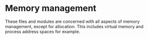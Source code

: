 # Memory management

These files and modules are concerned with all aspects of memory management, except for allocation.
This includes virtual memory and process address spaces for example.